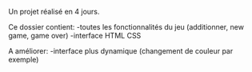 Un projet réalisé en 4 jours. 

Ce dossier contient:
-toutes les fonctionnalités du jeu (additionner, new game, game over)
-interface HTML CSS

A améliorer:
-interface plus dynamique (changement de couleur par exemple)
